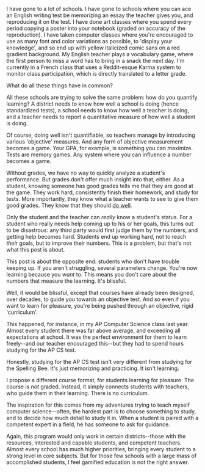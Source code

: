 I have gone to a lot of schools. I have gone to schools where you can ace an English writing test be memorizing an essay the teacher gives you, and reproducing it on the test. I have done art classes where you spend every period copying a poster into your notebook (graded on accuracy of the reproduction). I have taken computer classes where you're encouraged to use as many font and color variations as possible, to 'display your knowledge', and so end up with yellow italicized comic sans on a red gradient background. My English teacher plays a vocabulary game, where the first person to miss a word has to bring in a snack the next day. I'm currently in a French class that uses a Reddit-esque Karma system to monitor class participation, which is directly translated to a letter grade.

What do all these things have in common?

All these schools are trying to solve the same problem: how do you quantify learning? A district needs to know how well a school is doing (hence standardized tests), a school needs to know how well a teacher is doing, and a teacher needs to report a quantitative measure of how well a student is doing.

Of course, doing well isn't quantifiable, so teachers manage by introducing various 'objective' measures. And any form of objective measurement becomes a game. Your GPA, for example, is something you can maximize. Tests are memory games. Any system where you can influence a number becomes a game.

Without grades, we have no way to quickly analyze a student's performance. But grades don't offer much insight into that, either. As a student, knowing someone has good grades tells me that they are good at the game. They work hard, consistently finish their homework, and study for tests. More importantly, they know what a teacher wants to see to give them good grades. They know that they should [do well](http://anonymouslawyer.blogspot.com/2006/05/ive-received-number-of-e-mails-asking.html).

Only the student and the teacher can  *really* know a student's status. For a student who really needs help coming up to his or her goals, this turns out to be disastrous: any third party would first judge them by the numbers, and getting help becomes hard. Students end up working hard, not to reach *their* goals, but to improve their numbers. This is a problem, but that's not what this post is about.

This post is about the opposite end: students who don't have trouble keeping up. If you aren't struggling, several parameters change. You're now learning because you *want* to. This means you don't care about the numbers that measure the learning. It's blissful.

Well, it would be blissful, except that courses have already been designed, over decades, to guide you towards an objective test. And so even if you want to learn for pleasure, you're being pushed through an objective, rigid 'curriculum'.

This happened, for instance, in my AP Computer Science class last year. Almost every student there was far above average, and exceeding all expectations at school. It was the perfect environment for them to learn freely--and our teacher encouraged this--but they had to spend hours studying for the AP CS test.

Honestly, studying for the AP CS test isn't very different from studying for the Spelling Bee. It's just memorizing and practicing. It isn't learning.

I propose a different course format, for students learning for pleasure. The course is *not* graded. Instead, it simply connects students with teachers, who guide them in their learning. There is no curriculum.

The inspiration for this comes from my adventures trying to teach myself computer science--often, the hardest part is to choose something to study, and to decide how much detail to study it in. When a student is paired with a competent expert in a field, he has someone to ask for guidance.

Again, this program would only work in certain districts--those with the resources, interested and capable students, and competent teachers. Almost every school has much higher priorities, bringing every student to a strong level in core subjects. But for those few schools with a large mass of accomplished students, I feel gamified education is not the right answer.
